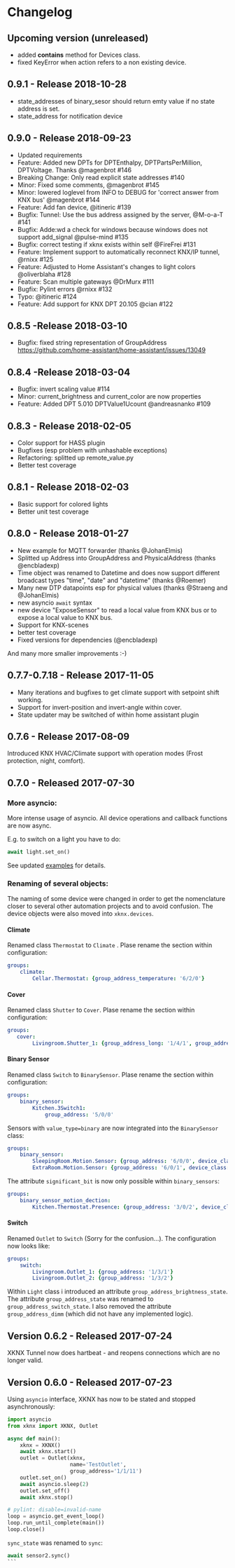 Changelog
=========

Upcoming version (unreleased)
-----------------------------

* added __contains__ method for Devices class.
* fixed KeyError when action refers to a non existing device.

0.9.1 - Release 2018-10-28
--------------------------

* state_addresses of binary_sesor should return emty value if no
  state address is set.
* state_address for notification device


0.9.0 - Release 2018-09-23
--------------------------

* Updated requirements
* Feature: Added new DPTs for DPTEnthalpy, DPTPartsPerMillion, DPTVoltage. Thanks @magenbrot #146
* Breaking Change: Only read explicit state addresses #140
* Minor: Fixed some comments,  @magenbrot #145
* Minor: lowered loglevel from INFO to DEBUG for 'correct answer from KNX bus' @magenbrot #144
* Feature: Add fan device,  @itineric #139
* Bugfix: Tunnel: Use the bus address assigned by the server,  @M-o-a-T #141
* Bugfix: Adde:wd a check for windows because windows does not support add_signal  @pulse-mind #135
* Bugfix: correct testing if xknx exists within self  @FireFrei #131  
* Feature: Implement support to automatically reconnect KNX/IP tunnel,  @rnixx #125
* Feature: Adjusted to Home Assistant's changes to light colors @oliverblaha #128
* Feature: Scan multiple gateways @DrMurx #111
* Bugfix: Pylint errors @rnixx #132
* Typo: @itineric #124
* Feature: Add support for KNX DPT 20.105  @cian #122

0.8.5 -Release 2018-03-10
-------------------------

* Bugfix: fixed string representation of GroupAddress https://github.com/home-assistant/home-assistant/issues/13049


0.8.4 -Release 2018-03-04
--------------------------

* Bugfix: invert scaling value #114
* Minor: current_brightness and current_color are now properties
* Feature: Added DPT 5.010 DPTValue1Ucount @andreasnanko #109

0.8.3 - Release 2018-02-05
--------------------------

* Color support for HASS plugin
* Bugfixes (esp problem with unhashable exceptions)
* Refactoring: splitted up remote_value.py
* Better test coverage  


0.8.1 - Release 2018-02-03
--------------------------

* Basic support for colored lights
* Better unit test coverage

0.8.0 - Release 2018-01-27
---------------------------

* New example for MQTT forwarder (thanks @JohanElmis)
* Splitted up Address into GroupAddress and PhysicalAddress (thanks @encbladexp) 
* Time object was renamed to Datetime and does now support different broadcast types "time", "date" and "datetime" (thanks @Roemer)
* Many new DTP datapoints esp for physical values (thanks @Straeng and @JohanElmis)
* new asyncio `await` syntax
* new device "ExposeSensor" to read a local value from KNX bus or to expose a local value to KNX bus.
* Support for KNX-scenes
* better test coverage
* Fixed versions for dependencies (@encbladexp)

And many more smaller improvements :-)

0.7.7-0.7.18 - Release 2017-11-05
---------------------------------

* Many iterations and bugfixes to get climate support with setpoint shift working.
* Support for invert-position and invert-angle within cover.
* State updater may be switched of within home assistant plugin


0.7.6 - Release 2017-08-09
--------------------------

Introduced KNX HVAC/Climate support with operation modes (Frost protection, night, comfort).


0.7.0 - Released 2017-07-30
---------------------------

### More asyncio:

More intense usage of asyncio. All device operations and callback functions are now async. 

E.g. to switch on a light you have to do:

```python
await light.set_on()
```

See updated [examples](https://github.com/XKNX/xknx/tree/master/examples) for details.

### Renaming of several objects:

The naming of some device were changed in order to get the nomenclature closer to several other automation projects and to avoid confusion. The device objects were also moved into `xknx.devices`.

#### Climate

Renamed class `Thermostat` to `Climate` . Plase rename the section within configuration:

```yaml
groups:
    climate:
        Cellar.Thermostat: {group_address_temperature: '6/2/0'}
```

#### Cover

Renamed class `Shutter` to `Cover`. Plase rename the section within configuration:

```yaml
groups:
   cover:
        Livingroom.Shutter_1: {group_address_long: '1/4/1', group_address_short: '1/4/2', group_address_position_feedback: '1/4/3', group_address_position: '1/4/4', travel_time_down: 50, travel_time_up: 60 }
```

#### Binary Sensor

Renamed class `Switch` to `BinarySensor`. Plase rename the section within configuration:

```yaml
groups:
    binary_sensor:
        Kitchen.3Switch1:
            group_address: '5/0/0'
```

Sensors with `value_type=binary` are now integrated into the `BinarySensor` class:

```yaml
groups:
    binary_sensor:
        SleepingRoom.Motion.Sensor: {group_address: '6/0/0', device_class: 'motion'}
        ExtraRoom.Motion.Sensor: {group_address: '6/0/1', device_class: 'motion'}
```

The attribute `significant_bit` is now only possible within `binary_sensors`:

```yaml
groups:
    binary_sensor_motion_dection:
        Kitchen.Thermostat.Presence: {group_address: '3/0/2', device_class: 'motion', significant_bit: 2}
```

#### Switch

Renamed `Outlet` to `Switch` (Sorry for the confusion...). The configuration now looks like:

```yaml
groups:
    switch:
        Livingroom.Outlet_1: {group_address: '1/3/1'}
        Livingroom.Outlet_2: {group_address: '1/3/2'}
```


Within `Light` class i introduced an attribute `group_address_brightness_state`. The attribute `group_address_state` was renamed to `group_address_switch_state`. I also removed the attribute `group_address_dimm` (which did not have any implemented logic).

Version 0.6.2 - Released 2017-07-24
-----------------------------------

XKNX Tunnel now does hartbeat - and reopens connections which are no longer valid.


Version 0.6.0 - Released 2017-07-23
-----------------------------------

Using `asyncio` interface, XKNX has now to be stated and stopped asynchronously:

```python
import asyncio
from xknx import XKNX, Outlet

async def main():
    xknx = XKNX()
    await xknx.start()
    outlet = Outlet(xknx,
                    name='TestOutlet',
                    group_address='1/1/11')
    outlet.set_on()
    await asyncio.sleep(2)
    outlet.set_off()
    await xknx.stop()

# pylint: disable=invalid-name
loop = asyncio.get_event_loop()
loop.run_until_complete(main())
loop.close()
```

`sync_state` was renamed to `sync`:

````python
await sensor2.sync()
```


